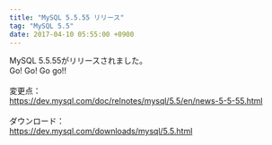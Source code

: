 ```yaml
---
title: "MySQL 5.5.55 リリース"
tag: "MySQL 5.5"
date: 2017-04-10 05:55:00 +0900
---
```


MySQL 5.5.55がリリースされました。<br>
Go! Go! Go go!!<br>
<br>
変更点：<br>
https://dev.mysql.com/doc/relnotes/mysql/5.5/en/news-5-5-55.html<br>
<br>
ダウンロード：<br>
https://dev.mysql.com/downloads/mysql/5.5.html<br>
<br>
